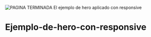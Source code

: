![PAGINA TERMINADA](https://user-images.githubusercontent.com/116380765/210279554-1a30bfc8-1b12-4b4c-accc-bb2b00104b2f.png)
El ejemplo de hero aplicado con responsive
# Ejemplo-de-hero-con-responsive

